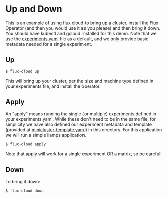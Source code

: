 # Up and Down

This is an example of using flux cloud to bring up a cluster, install the Flux Operator
(and then you would use it as you please) and then bring it down.
You should have kubectl and gcloud installed for this demo. Note that
we use the [experiments.yaml](experiments.yaml) file as a default,
and we only provide basic metadata needed for a single experiment.

## Up

```bash
$ flux-cloud up
```

This will bring up your cluster, per the size and machine type defined
in your experiments file, and install the operator.

## Apply

An "apply" means running the single (or multiple) experiments defined in your
experiments.yaml. While these don't need to be in the same file, for simplicity
we have also defined our experiment metadata and template (provided at [minicluster-template.yaml](minicluster-template.yaml))
in this directory. For this application we will run a simple llamps application.

```bash
$ flux-cloud apply
```

Note that apply will work for a single experiment OR a matrix, so be careful!

## Down

To bring it down:

```bash
$ flux-cloud down
```
